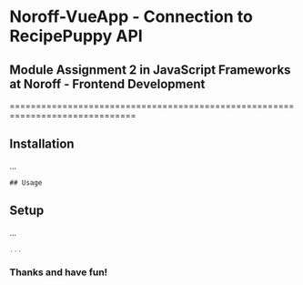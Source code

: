 # Noroff-VueApp - Connection to RecipePuppy API
## Module Assignment 2 in JavaScript Frameworks at Noroff - Frontend Development
==============================================================================

Installation
---

...

```
## Usage

```

Setup
---

...

```javascript
...
```


### Thanks and have fun!
